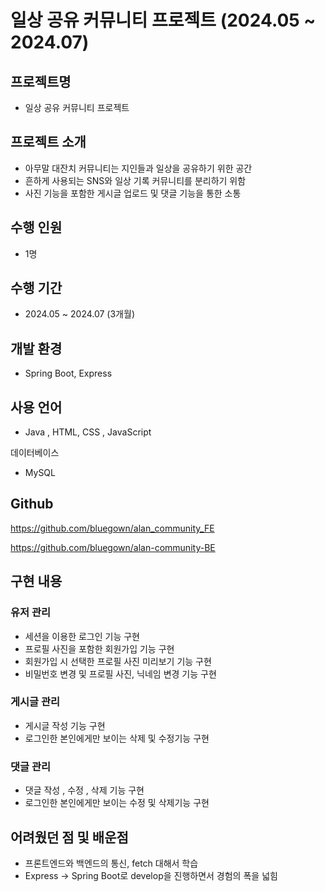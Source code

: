 # 일상 공유 커뮤니티 프로젝트 (2024.05 ~ 2024.07)

## 프로젝트명

- 일상 공유 커뮤니티 프로젝트

## 프로젝트 소개

- 아무말 대잔치 커뮤니티는 지인들과 일상을 공유하기 위한 공간
- 흔하게 사용되는 SNS와 일상 기록 커뮤니티를 분리하기 위함
- 사진 기능을 포함한 게시글 업로드 및 댓글 기능을 통한 소통

## 수행 인원

- 1명

## 수행 기간

- 2024.05 ~ 2024.07 (3개월)

## 개발 환경

- Spring Boot, Express

## 사용 언어

- Java , HTML, CSS , JavaScript

데이터베이스

- MySQL

## Github

https://github.com/bluegown/alan_community_FE

https://github.com/bluegown/alan-community-BE

## 구현 내용

### 유저 관리

- 세션을 이용한 로그인 기능 구현
- 프로필 사진을 포함한 회원가입 기능 구현
- 회원가입 시 선택한 프로필 사진 미리보기 기능 구현
- 비밀번호 변경 및 프로필 사진, 닉네임 변경 기능 구현

### 게시글 관리

- 게시글 작성 기능 구현
- 로그인한 본인에게만 보이는 삭제 및 수정기능 구현

### 댓글 관리

- 댓글 작성 , 수정 , 삭제 기능 구현
- 로그인한 본인에게만 보이는 수정 및 삭제기능 구현

## 어려웠던 점 및 배운점

- 프론트엔드와 백엔드의 통신, fetch 대해서 학습
- Express → Spring Boot로 develop을 진행하면서 경험의 폭을 넓힘
